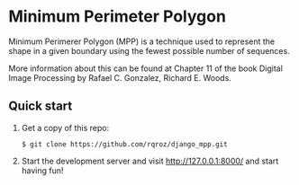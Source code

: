 # Minimum Perimeter Polygon

Minimum Perimerer Polygon (MPP) is a technique used to represent the shape in a given boundary using the fewest possible number of sequences.

More information about this can be found at Chapter 11 of the book Digital Image Processing by Rafael C. Gonzalez, Richard E. Woods.

Quick start
-----------
1. Get a copy of this repo:

    ```
    $ git clone https://github.com/rqroz/django_mpp.git
    ```

2. Start the development server and visit http://127.0.0.1:8000/
   and start having fun!
